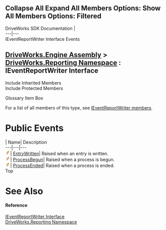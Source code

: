 Collapse All Expand All Members Options: Show All  Members Options: Filtered   
---  
DriveWorks SDK Documentation  |   
---|---  
IEventReportWriter Interface Events   
  
[DriveWorks.Engine Assembly](topic2156.md) > [DriveWorks.Reporting Namespace](topic10334.md) : IEventReportWriter Interface  
---  
  
Include Inherited Members    
Include Protected Members    


Glossary Item Box

For a list of all members of this type, see [IEventReportWriter members](topic10337.md).

# Public Events

| Name| Description  
---|---|---  
![ Event](dotnetimages/Event.gif)| [EntryWritten](topic10341.md)| Raised when an entry is written.   
![ Event](dotnetimages/Event.gif)| [ProcessBegun](topic10342.md)| Raised when a process is begun.   
![ Event](dotnetimages/Event.gif)| [ProcessEnded](topic10343.md)| Raised when a process is ended.   
Top

# See Also

#### Reference

[IEventReportWriter Interface](topic10336.md)   
[DriveWorks.Reporting Namespace](topic10334.md)


